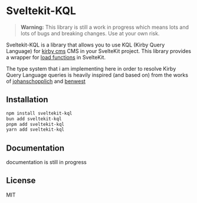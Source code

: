 # Sveltekit-KQL

> **Warning:** This library is still a work in progress which means lots and lots of bugs and breaking changes. Use at your own risk.

Sveltekit-KQL is a library that allows you to use KQL (Kirby Query Language) for [kirby cms](https://getkirby.com/) CMS in your SvelteKit project. This library provides a wrapper for [load functions](https://kit.svelte.dev/docs/load) in SvelteKit.

The type system that i am implementing here in order to resolve Kirby Query Language queries is heavily inspired (and based on) from the works of [johanschopplich](https://github.com/johannschopplich/kirby-types) and [benwest](https://github.com/benwest/kql-ts)

## Installation

```bash
npm install sveltekit-kql
bun add sveltekit-kql
pnpm add sveltekit-kql
yarn add sveltekit-kql
```

## Documentation

documentation is still in progress

## License

MIT
